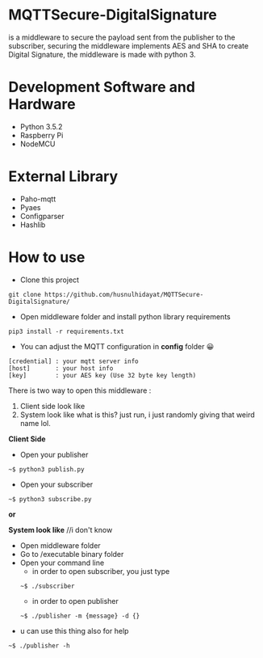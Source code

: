 # MQTTSecure-DigitalSignature
is a middleware to secure the payload sent from the publisher to the subscriber, securing the middleware implements AES and SHA to create Digital Signature, the middleware is made with python 3.
# Development Software and Hardware
- Python 3.5.2
- Raspberry Pi
- NodeMCU
# External Library
- Paho-mqtt
- Pyaes
- Configparser
- Hashlib
# How to use
- Clone this project
```
git clone https://github.com/husnulhidayat/MQTTSecure-DigitalSignature/
```
- Open middleware folder and install python library requirements
```
pip3 install -r requirements.txt
```
- You can adjust the MQTT configuration in **config** folder 😀
```
[credential] : your mqtt server info
[host]       : your host info
[key]        : your AES key (Use 32 byte key length)
```

There is two way to open this middleware :
1. Client side look like
2. System look like
what is this? just run, i just randomly giving that weird name lol.

**Client Side**
- Open your publisher
```
~$ python3 publish.py
```
- Open your subscriber
```
~$ python3 subscribe.py
```
**or**

**System look like** //i don't know
- Open middleware folder
- Go to /executable binary folder
- Open your command line
  - in order to open subscriber, you just type
  ```
  ~$ ./subscriber
  ```
  - in order to open publisher
  ```
  ~$ ./publisher -m {message} -d {}
  ```
- u can use this thing also for help
```
~$ ./publisher -h
```






